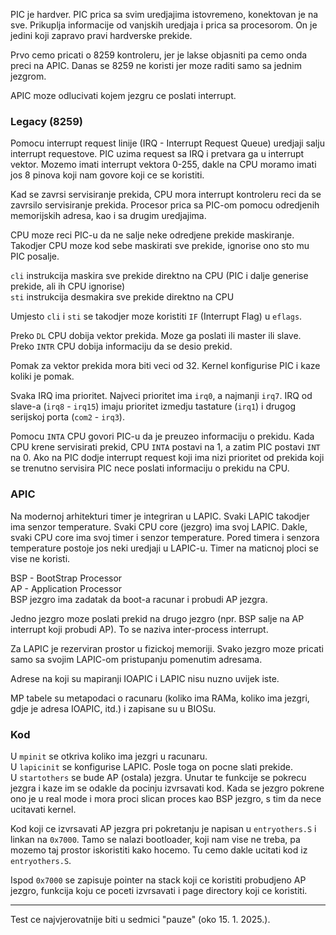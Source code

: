 PIC je hardver. PIC prica sa svim uredjajima istovremeno, konektovan je na sve.
Prikuplja informacije od vanjskih uredjaja i prica sa procesorom.
On je jedini koji zapravo pravi hardverske prekide.

Prvo cemo pricati o 8259 kontroleru, jer je lakse objasniti pa cemo onda preci na APIC.
Danas se 8259 ne koristi jer moze raditi samo sa jednim jezgrom.

APIC moze odlucivati kojem jezgru ce poslati interrupt.

### Legacy (8259)

Pomocu interrupt request linije (IRQ - Interrupt Request Queue) uredjaji salju interrupt requestove.
PIC uzima request sa IRQ i pretvara ga u interrupt vektor.
Mozemo imati interrupt vektora 0-255, dakle na CPU moramo imati jos 8 pinova koji nam govore koji ce se koristiti.

Kad se zavrsi servisiranje prekida, CPU mora interrupt kontroleru reci da se zavrsilo servisiranje prekida.
Procesor prica sa PIC-om pomocu odredjenih memorijskih adresa, kao i sa drugim uredjajima.

CPU moze reci PIC-u da ne salje neke odredjene prekide maskiranje.
Takodjer CPU moze kod sebe maskirati sve prekide, ignorise ono sto mu PIC posalje.

`cli` instrukcija maskira sve prekide direktno na CPU (PIC i dalje generise prekide, ali ih CPU ignorise) \
`sti` instrukcija desmakira sve prekide direktno na CPU

Umjesto `cli` i `sti` se takodjer moze koristiti `IF` (Interrupt Flag) u `eflags`.

Preko `DL` CPU dobija vektor prekida. Moze ga poslati ili master ili slave.
Preko `INTR` CPU dobija informaciju da se desio prekid.

Pomak za vektor prekida mora biti veci od 32.
Kernel konfigurise PIC i kaze koliki je pomak.

Svaka IRQ ima prioritet. Najveci prioritet ima `irq0`, a najmanji `irq7`. 
IRQ od slave-a (`irq8` - `irq15`) imaju prioritet izmedju tastature (`irq1`) i drugog serijskoj porta (`com2` - `irq3`).

Pomocu `INTA` CPU govori PIC-u da je preuzeo informaciju o prekidu.
Kada CPU krene servisirati prekid, CPU `INTA` postavi na 1, a zatim PIC postavi `INT` na 0.
Ako na PIC dodje interrupt request koji ima nizi prioritet od prekida koji se trenutno servisira PIC nece poslati informaciju o prekidu na CPU.

### APIC

Na modernoj arhitekturi timer je integriran u LAPIC.
Svaki LAPIC takodjer ima senzor temperature.
Svaki CPU core (jezgro) ima svoj LAPIC.
Dakle, svaki CPU core ima svoj timer i senzor temperature.
Pored timera i senzora temperature postoje jos neki uredjaji u LAPIC-u.
Timer na maticnoj ploci se vise ne koristi.

BSP - BootStrap Processor \
AP  - Application Processor \
BSP jezgro ima zadatak da boot-a racunar i probudi AP jezgra.

Jedno jezgro moze poslati prekid na drugo jezgro (npr. BSP salje na AP interrupt koji probudi AP).
To se naziva inter-process interrupt.

Za LAPIC je rezerviran prostor u fizickoj memoriji.
Svako jezgro moze pricati samo sa svojim LAPIC-om pristupanju pomenutim adresama.

Adrese na koji su mapiranji IOAPIC i LAPIC nisu nuzno uvijek iste.

MP tabele su metapodaci o racunaru (koliko ima RAMa, koliko ima jezgri, gdje je adresa IOAPIC, itd.) i zapisane su u BIOSu.

### Kod

U `mpinit` se otkriva koliko ima jezgri u racunaru. \
U `lapicinit` se konfigurise LAPIC. Posle toga on pocne slati prekide. \
U `startothers` se bude AP (ostala) jezgra. Unutar te funkcije se pokrecu jezgra i kaze im se odakle da pocinju izvrsavati kod.
Kada se jezgro pokrene ono je u real mode i mora proci slican proces kao BSP jezgro, s tim da nece ucitavati kernel.

Kod koji ce izvrsavati AP jezgra pri pokretanju je napisan u `entryothers.S` i linkan na `0x7000`.
Tamo se nalazi bootloader, koji nam vise ne treba, pa mozemo taj prostor iskoristiti kako hocemo.
Tu cemo dakle ucitati kod iz `entryothers.S`.

Ispod `0x7000` se zapisuje pointer na stack koji ce koristiti probudjeno AP jezgro, funkcija koju ce poceti izvrsavati i page directory koji ce koristiti.

---

Test ce najvjerovatnije biti u sedmici "pauze" (oko 15. 1. 2025.).
